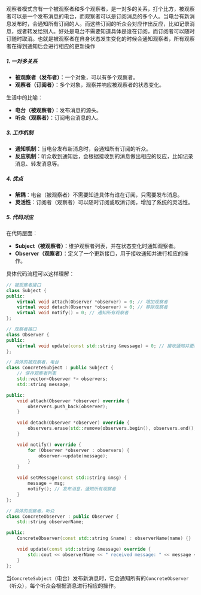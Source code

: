 
观察者模式含有一个被观察者和多个观察者，是一对多的关系，打个比方，被观察者可以是一个发布消息的电台，而观察者可以是订阅消息的多个人。当电台有新消息发布时，会通知所有订阅的人。而这些订阅的听众会对应作出反应，比如记录消息，或者转发给别人。好处是电台不需要知道具体是谁在订阅，而订阅者可以随时订随时取消。也就是被观察者在自身状态发生变化的时候会通知观察者，所有观察者在得到通知后会进行相应的更新操作


##### 1. 一对多关系

- **被观察者（发布者）**：一个对象，可以有多个观察者。
- **观察者（订阅者）**：多个对象，观察并响应被观察者的状态变化。

 生活中的比喻：

- **电台（被观察者）**：发布消息的源头。
- **听众（观察者）**：订阅电台消息的人。

##### 3. 工作机制

- **通知机制**：当电台发布新消息时，会通知所有订阅的听众。
- **反应机制**：听众收到通知后，会根据接收到的消息做出相应的反应，比如记录消息、转发消息等。

##### 4. 优点

- **解耦**：电台（被观察者）不需要知道具体有谁在订阅，只需要发布消息。
- **灵活性**：订阅者（观察者）可以随时订阅或取消订阅，增加了系统的灵活性。

##### 5. 代码对应

在代码层面：

- **Subject（被观察者）**：维护观察者列表，并在状态变化时通知观察者。
- **Observer（观察者）**：定义了一个更新接口，用于接收通知并进行相应的操作。

具体代码流程可以这样理解：

```cpp
// 被观察者接口
class Subject {
public:
    virtual void attach(Observer *observer) = 0; // 增加观察者
    virtual void detach(Observer *observer) = 0; // 移除观察者
    virtual void notify() = 0; // 通知所有观察者
};

// 观察者接口
class Observer {
public:
    virtual void update(const std::string &message) = 0; // 接收通知并更新
};

// 具体的被观察者，电台
class ConcreteSubject : public Subject {
    // 保存观察者列表
    std::vector<Observer *> observers;
    std::string message;

public:
    void attach(Observer *observer) override {
        observers.push_back(observer);
    }

    void detach(Observer *observer) override {
        observers.erase(std::remove(observers.begin(), observers.end(), observer), observers.end());
    }

    void notify() override {
        for (Observer *observer : observers) {
            observer->update(message);
        }
    }

    void setMessage(const std::string &msg) {
        message = msg;
        notify(); // 发布消息，通知所有观察者
    }
};

// 具体的观察者，听众
class ConcreteObserver : public Observer {
    std::string observerName;

public:
    ConcreteObserver(const std::string &name) : observerName(name) {}

    void update(const std::string &message) override {
        std::cout << observerName << " received message: " << message << std::endl;
    }
};
```

当`ConcreteSubject`（电台）发布新消息时，它会通知所有的`ConcreteObserver`（听众），每个听众会根据消息进行相应的操作。

